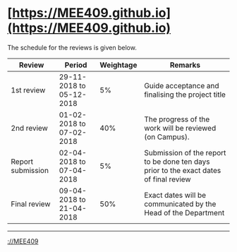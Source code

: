 #  [https://MEE409.github.io](https://MEE409.github.io)


The schedule for the reviews is given below.

|Review|Period|Weightage|Remarks|
|---|---|---|---|
|1st review|29-11-2018 to 05-12-2018|5%|Guide acceptance and finalising the project title|
|2nd review|01-02-2018 to 07-02-2018|40%|The progress of the work will be reviewed (on Campus).|
|Report submission|02-04-2018 to 07-04-2018|5%|Submission of the report to be done ten days prior to the exact dates of final review|
|Final review|09-04-2018 to 21-04-2018|50%|Exact dates will be communicated by the Head of the Department|
 
 
---

[ ://MEE409 ](https://MEE409.github.io/events/) 
